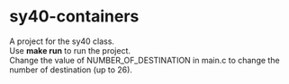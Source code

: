# sy40-containers

A project for the sy40 class.  
Use **make run** to run the project.  
Change the value of NUMBER_OF_DESTINATION in main.c to change the number of destination (up to 26).  
